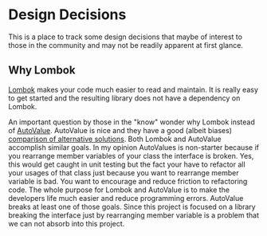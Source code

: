 # Design Decisions

This is a place to track some design decisions that maybe of interest to those in the community and may not be readily apparent at first glance.

## Why Lombok

[Lombok](https://projectlombok.org/) makes your code much easier to read and maintain. It is really easy to get started and the resulting library does not have a dependency on Lombok.

An important question by those in the "know" wonder why Lombok instead of [AutoValue](https://github.com/google/auto). AutoValue is nice and they have a good (albeit biases) [comparison of alternative solutions](https://docs.google.com/presentation/d/14u_h-lMn7f1rXE1nDiLX0azS3IkgjGl5uxp5jGJ75RE/edit). Both Lombok and AutoValue accomplish similar goals. In my opinion AutoValues is non-starter because if you rearrange member variables of your class the interface is broken. Yes, this would get caught in unit testing but the fact your have to refactor all your usages of that class just because you want to rearrange member variable is bad. You want to encourage and reduce friction to refactoring code. The whole purpose for Lombok and AutoValue is to make the developers life much easier and reduce programming errors. AutoValue breaks at least one of those goals. Since this project is focused on a library breaking the interface just by rearranging member variable is a problem that we can not absorb into this project.